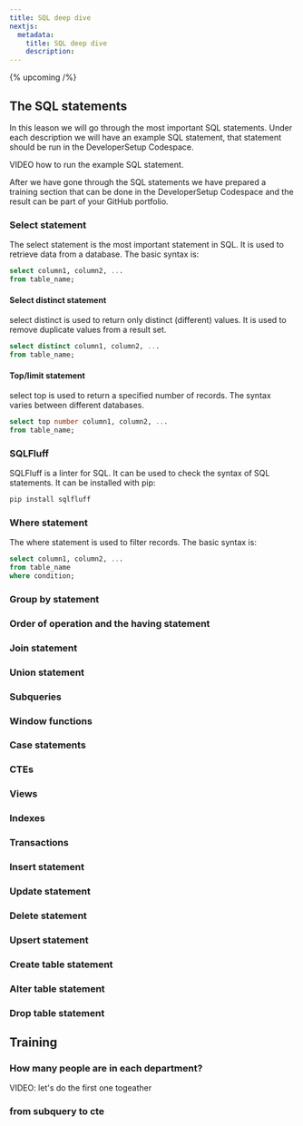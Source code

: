 ```yaml
---
title: SQL deep dive
nextjs:
  metadata:
    title: SQL deep dive
    description:
---
```


{% upcoming /%}

## The SQL statements

In this leason we will go through the most important SQL statements. Under each description we will have an example SQL statement, that statement should be run in the DeveloperSetup Codespace.

VIDEO how to run the example SQL statement.

After we have gone through the SQL statements we have prepared a training section that can be done in the DeveloperSetup Codespace and the result can be part of your GitHub portfolio.

### Select statement

The select statement is the most important statement in SQL. It is used to retrieve data from a database. The basic syntax is:

```sql
select column1, column2, ...
from table_name;
```

#### Select distinct statement

select distinct is used to return only distinct (different) values. It is used to remove duplicate values from a result set.

```sql
select distinct column1, column2, ...
from table_name;
```

#### Top/limit statement

select top is used to return a specified number of records. The syntax varies between different databases.

```sql
select top number column1, column2, ...
from table_name;
```

### SQLFluff

SQLFluff is a linter for SQL. It can be used to check the syntax of SQL statements. It can be installed with pip:

```bash
pip install sqlfluff
```

### Where statement

The where statement is used to filter records. The basic syntax is:

```sql
select column1, column2, ...
from table_name
where condition;
```

### Group by statement

### Order of operation and the having statement

### Join statement

### Union statement

### Subqueries

### Window functions

### Case statements

### CTEs

### Views

### Indexes

### Transactions

### Insert statement

### Update statement

### Delete statement

### Upsert statement

### Create table statement

### Alter table statement

### Drop table statement

## Training

### How many people are in each department?

VIDEO: let's do the first one togeather

### from subquery to cte
